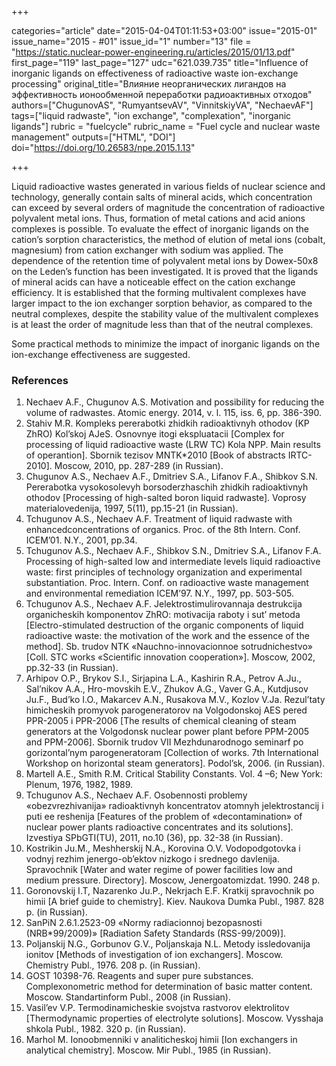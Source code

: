 +++

categories="article"
date="2015-04-04T01:11:53+03:00"
issue="2015-01"
issue_name="2015 - #01"
issue_id="1"
number="13"
file = "https://static.nuclear-power-engineering.ru/articles/2015/01/13.pdf"
first_page="119"
last_page="127"
udc="621.039.735"
title="Influence of inorganic ligands on effectiveness of radioactive waste ion-exchange processing"
original_title="Влияние неорганических лигандов на эффективность ионообменной переработки радиоактивных отходов"
authors=["ChugunovAS", "RumyantsevAV", "VinnitskiyVA", "NechaevAF"]
tags=["liquid radwaste", "ion exchange", "complexation", "inorganic ligands"]
rubric = "fuelcycle"
rubric_name = "Fuel cycle and nuclear waste management"
outputs=["HTML", "DOI"]
doi="https://doi.org/10.26583/npe.2015.1.13"

+++

Liquid radioactive wastes generated in various fields of nuclear science and technology, generally contain salts of mineral acids, which concentration can exceed by several orders of magnitude the concentration of radioactive polyvalent metal ions. Thus, formation of metal cations and acid anions complexes is possible. To evaluate the effect of inorganic ligands on the cation’s sorption characteristics, the method of elution of metal ions (cobalt, magnesium) from cation exchanger with sodium was applied. The dependence of the retention time of polyvalent metal ions by Dowex-50х8 on the Leden’s function has been investigated. It is proved that the ligands of mineral acids can have a noticeable effect on the cation exchange efficiency. It is established that the forming multivalent complexes have larger impact to the ion exchanger sorption behavior, as compared to the neutral complexes, despite the stability value of the multivalent complexes is at least the order of magnitude less than that of the neutral complexes.

Some practical methods to minimize the impact of inorganic ligands on the ion-exchange effectiveness are suggested.

### References

1. Nechaev A.F., Chugunov A.S. Motivation and possibility for reducing the volume of radwastes. Atomic energy. 2014, v. l. 115, iss. 6, pp. 386-390.
2. Stahiv M.R. Kompleks pererabotki zhidkih radioaktivnyh othodov (KP ZhRO) Kol’skoj AJeS. Osnovnye itogi ekspluatacii [Complex for processing of liquid radioactive waste (LRW TC) Kola NPP. Main results of operantion]. Sbornik tezisov MNTK*2010 [Book of abstracts IRTC-2010]. Moscow, 2010, pp. 287-289 (in Russian).
3. Chugunov A.S., Nechaev A.F., Dmitriev S.A., Lifanov F.A., Shibkov S.N. Pererabotka vysokosolevyh borsoderzhaschih zhidkih radioaktivnyh othodov [Processing of high-salted boron liquid radwaste]. Voprosy materialovedenija, 1997, 5(11), pp.15-21 (in Russian).
4. Tchugunov A.S., Nechaev A.F. Treatment of liquid radwaste with enhancedconcentrations of organics. Proc. of the 8th Intern. Conf. ICEM’01. N.Y., 2001, pp.34.
5. Tchugunov A.S., Nechaev A.F., Shibkov S.N., Dmitriev S.A., Lifanov F.A. Processing of high-salted low and intermediate levels liquid radioactive waste: first principles of technology organization and experimental substantiation. Proc. Intern. Conf. on radioactive waste management and environmental remediation ICEM’97. N.Y., 1997, pp. 503-505.
6. Tchugunov A.S., Nechaev A.F. Jelektrostimulirovannaja destrukcija organicheskih komponentov ZhRO: motivacija raboty i sut’ metoda [Electro-stimulated destruction of the organic components of liquid radioactive waste: the motivation of the work and the essence of the method]. Sb. trudov NTK «Nauchno-innovacionnoe sotrudnichestvo» [Coll. STC works «Scientific innovation cooperation»]. Moscow, 2002, pp.32-33 (in Russian).
7. Arhipov O.P., Brykov S.I., Sirjapina L.A., Kashirin R.A., Petrov A.Ju., Sal’nikov A.A., Hro-movskih E.V., Zhukov A.G., Vaver G.A., Kutdjusov Ju.F., Bud’ko I.O., Makarcev A.N., Rusakova M.V., Kozlov V.Ja. Rezul’taty himicheskih promyvok parogeneratorov na Volgodonskoj AES pered PPR-2005 i PPR-2006 [The results of chemical cleaning of steam generators at the Volgodonsk nuclear power plant before PPM-2005 and PPM-2006]. Sbornik trudov VII Mezhdunarodnogo seminarf po gorizontal’nym parogeneratoram [Collection of works. 7th International Workshop on horizontal steam generators]. Podol’sk, 2006. (in Russian).
8. Martell A.E., Smith R.M. Critical Stability Constants. Vol. 4 –6; New York: Plenum, 1976, 1982, 1989.
9. Tchugunov A.S., Nechaev A.F. Osobennosti problemy «obezvrezhivanija» radioaktivnyh koncentratov atomnyh jelektrostancij i puti ee reshenija [Features of the problem of «decontamination» of nuclear power plants radioactive concentrates and its solutions]. Izvestiya SPbGTI(TU), 2011, no.10 (36), pp. 32-38 (in Russian).
10. Kostrikin Ju.M., Meshherskij N.A., Korovina O.V. Vodopodgotovka i vodnyj rezhim jenergo-ob’ektov nizkogo i srednego davlenija. Spravochnik [Water and water regime of power facilities low and medium pressure. Directory]. Moscow, Jenergoatomizdat. 1990. 248 p.
11. Goronovskij I.T, Nazarenko Ju.P., Nekrjach E.F. Kratkij spravochnik po himii [A brief guide to chemistry]. Kiev. Naukova Dumka Publ., 1987. 828 p. (in Russian).
12. SanPiN 2.6.1.2523-09 «Normy radiacionnoj bezopasnosti (NRB*99/2009)» [Radiation Safety Standards (RSS-99/2009)].
13. Poljanskij N.G., Gorbunov G.V., Poljanskaja N.L. Metody issledovanija ionitov [Methods of investigation of ion exchangers]. Moscow. Chemistry Publ., 1976. 208 p. (in Russian).
14. GOST 10398-76. Reagents and super pure substances. Complexonometric method for determination of basic matter content. Moscow. Standartinform Publ., 2008 (in Russian).
15. Vasil’ev V.P. Termodinamicheskie svojstva rastvorov elektrolitov [Thermodynamic properties of electrolyte solutions]. Moscow. Vysshaja shkola Publ., 1982. 320 p. (in Russian).
16. Marhol M. Ionoobmenniki v analiticheskoj himii [Ion exchangers in analytical chemistry]. Moscow. Mir Publ., 1985 (in Russian).